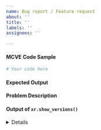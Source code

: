 ```yaml
---
name: Bug report / Feature request
about: ''
title: ''
labels: ''
assignees: ''

---
```


#### MCVE Code Sample
<!-- In order for the maintainers to efficiently understand and prioritize issues, we ask you post a "Minimal, Complete and Verifiable Example" (MCVE): http://matthewrocklin.com/blog/work/2018/02/28/minimal-bug-reports -->

```python
# Your code here

```

#### Expected Output


#### Problem Description
<!-- this should explain why the current behavior is a problem and why the expected output is a better solution -->


#### Output of ``xr.show_versions()``
<details>
# Paste the output here xr.show_versions() here

</details>
